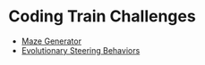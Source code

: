 # Coding Train Challenges

 - [Maze Generator](https://pernocoding.github.io/Coding-Train-Challenges/Maze-Generator/)
 - [Evolutionary Steering Behaviors](https://pernocoding.github.io/Coding-Train-Challenges/Evolutionary-Steering-Behaviors)
